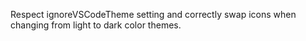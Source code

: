 Respect ignoreVSCodeTheme setting and correctly swap icons when changing from light to dark color themes.